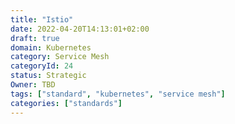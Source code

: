 ```yaml
---
title: "Istio"
date: 2022-04-20T14:13:01+02:00
draft: true
domain: Kubernetes
category: Service Mesh
categoryId: 24
status: Strategic
Owner: TBD
tags: ["standard", "kubernetes", "service mesh"]
categories: ["standards"]
---
```

